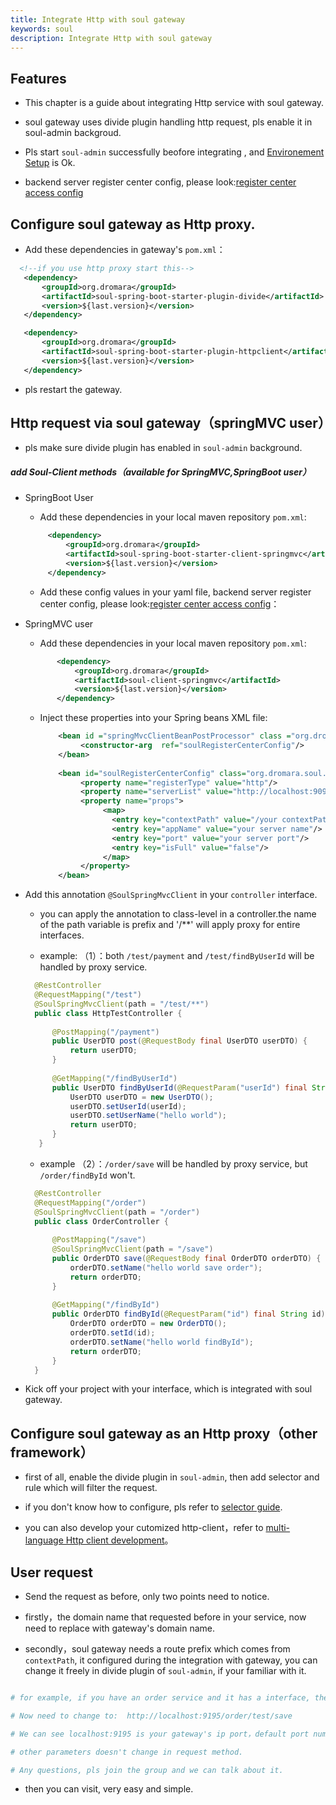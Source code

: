 ```yaml
---
title: Integrate Http with soul gateway
keywords: soul
description: Integrate Http with soul gateway
---
```


## Features

* This chapter is a guide about integrating Http service with soul gateway.

* soul gateway uses divide plugin handling http request, pls enable it in soul-admin backgroud.

* Pls start `soul-admin` successfully beofore integrating , and [Environement Setup](../soul-set-up) is Ok.

* backend server register center config, please look:[register center access config](../register-center-access)

## Configure soul gateway as Http proxy.

* Add these dependencies in gateway's `pom.xml`：

```xml
  <!--if you use http proxy start this-->
   <dependency>
       <groupId>org.dromara</groupId>
       <artifactId>soul-spring-boot-starter-plugin-divide</artifactId>
       <version>${last.version}</version>
   </dependency>

   <dependency>
       <groupId>org.dromara</groupId>
       <artifactId>soul-spring-boot-starter-plugin-httpclient</artifactId>
       <version>${last.version}</version>
   </dependency>
```

* pls restart the gateway.

## Http request via soul gateway（springMVC user）

* pls make sure divide plugin has enabled in `soul-admin` background.

##### add Soul-Client methods（available for SpringMVC,SpringBoot user）

* SpringBoot User
  
   * Add these dependencies in your local maven repository `pom.xml`: 
    
    ```xml
         <dependency>
             <groupId>org.dromara</groupId>
             <artifactId>soul-spring-boot-starter-client-springmvc</artifactId>
             <version>${last.version}</version>
         </dependency>
    ```
   * Add these config values in your yaml file, backend server register center config, please look:[register center access config](../register-center-access)：  
    
* SpringMVC user

   * Add these dependencies in your local maven repository `pom.xml`: 
    
    ```xml
           <dependency>
               <groupId>org.dromara</groupId>
               <artifactId>soul-client-springmvc</artifactId>
               <version>${last.version}</version>
           </dependency>
    ```     
  * Inject these properties into your Spring beans XML file:   

    ```xml
        <bean id ="springMvcClientBeanPostProcessor" class ="org.dromara.soul.client.springmvc.init.SpringMvcClientBeanPostProcessor">
             <constructor-arg  ref="soulRegisterCenterConfig"/>
        </bean>
        
        <bean id="soulRegisterCenterConfig" class="org.dromara.soul.register.common.config.SoulRegisterCenterConfig;">
             <property name="registerType" value="http"/>
             <property name="serverList" value="http://localhost:9095"/>
             <property name="props">
                  <map>
                    <entry key="contextPath" value="/your contextPath"/>
                    <entry key="appName" value="your server name"/>
                    <entry key="port" value="your server port"/>
                    <entry key="isFull" value="false"/>
                  </map>
             </property>
        </bean>
    ``` 
    
* Add this annotation `@SoulSpringMvcClient` in your `controller` interface.
  
   * you can apply the annotation to class-level in a controller.the name of the path variable is prefix and '/**' will apply proxy for entire interfaces. 
  
   * example: （1）：both `/test/payment` and `/test/findByUserId` will be handled by proxy service.
   
    ```java
      @RestController
      @RequestMapping("/test")
      @SoulSpringMvcClient(path = "/test/**")
      public class HttpTestController {
          
          @PostMapping("/payment")
          public UserDTO post(@RequestBody final UserDTO userDTO) {
              return userDTO;
          }
       
          @GetMapping("/findByUserId")
          public UserDTO findByUserId(@RequestParam("userId") final String userId) {
              UserDTO userDTO = new UserDTO();
              userDTO.setUserId(userId);
              userDTO.setUserName("hello world");
              return userDTO;
          }      
       }
    ```
   * example （2）：`/order/save` will be handled by proxy service, but `/order/findById` won't.
   
    ```java
      @RestController
      @RequestMapping("/order")
      @SoulSpringMvcClient(path = "/order")
      public class OrderController {
      
          @PostMapping("/save")
          @SoulSpringMvcClient(path = "/save")
          public OrderDTO save(@RequestBody final OrderDTO orderDTO) {
              orderDTO.setName("hello world save order");
              return orderDTO;
          }
     
          @GetMapping("/findById")
          public OrderDTO findById(@RequestParam("id") final String id) {
              OrderDTO orderDTO = new OrderDTO();
              orderDTO.setId(id);
              orderDTO.setName("hello world findById");
              return orderDTO;
          }
      }
    ```

* Kick off your project with your interface, which is  integrated with soul gateway.

## Configure soul gateway as an Http proxy（other framework）

* first of all, enable the divide plugin in `soul-admin`, then add selector and rule which will filter the request.

* if you don't know how to configure, pls refer to [selector guide](../selector-and-rule).

* you can also develop your cutomized http-client，refer to [multi-language Http client development](../developer-soul-client)。

## User request

* Send the request as before, only two points need to notice.

* firstly，the domain name that requested before in your service, now need to replace with gateway's domain name.

* secondly，soul gateway needs a route prefix which comes from `contextPath`, it configured during the integration with gateway, you can change it freely in divide plugin of `soul-admin`, if your familiar with it.
 
```yaml

# for example, if you have an order service and it has a interface, the request url: http://localhost:8080/test/save

# Now need to change to:  http://localhost:9195/order/test/save

# We can see localhost:9195 is your gateway's ip port，default port number is 9195 ，/order is your contextPath which you configured with gateway.

# other parameters doesn't change in request method.

# Any questions, pls join the group and we can talk about it.

```
* then you can visit, very easy and simple.
